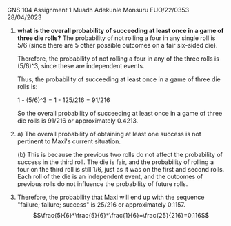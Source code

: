 GNS 104 Assignment 1
Muadh Adekunle Monsuru
FUO/22/0353
28/04/2023

1. **what is the overall probability of succeeding at least once in a game of three die rolls?**
	The probability of not rolling a four in any single roll is 5/6 (since there are 5 other possible outcomes on a fair six-sided die).
	
	Therefore, the probability of not rolling a four in any of the three rolls is (5/6)^3, since these are independent events.
	
	Thus, the probability of succeeding at least once in a game of three die rolls is:
	
	1 - (5/6)^3 = 1 - 125/216 = 91/216
	
	So the overall probability of succeeding at least once in a game of three die rolls is 91/216 or approximately 0.4213.
	
2.  a) The overall probability of obtaining at least one success is not pertinent to Maxi's current situation.
	
	(b) This is because the previous two rolls do not affect the probability of success in the third roll. The die is fair, and the probability of rolling a four on the third roll is still 1/6, just as it was on the first and second rolls.  Each roll of the die is an independent event, and the outcomes of previous rolls do not influence the probability of future rolls. 
 
 3. Therefore, the probability that Maxi will end up with the sequence "failure; failure; success" is 25/216 or approximately 0.1157.
$$\frac{5}{6}*\frac{5}{6}*\frac{1}{6}=\frac{25}{216}=0.116$$ 
